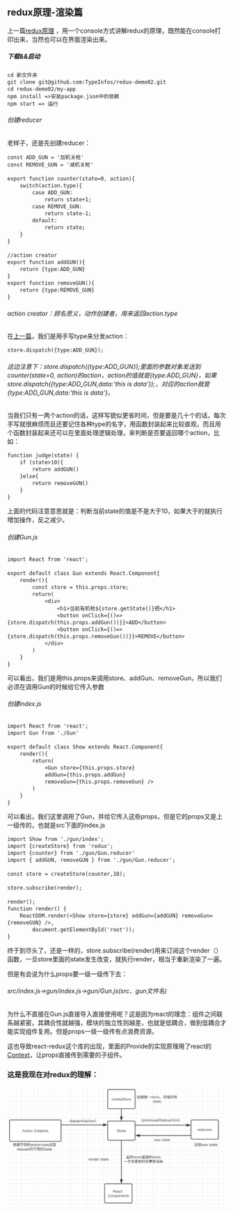 ## redux原理-渲染篇

上一篇[redux原理](https://github.com/TypeInfos/redux-demo-01 "console篇") ，用一个console方式讲解redux的原理，既然能在console打印出来，当然也可以在界面渲染出来。

##### 下载&&启动
<pre><code>cd 新文件夹
git clone git@github.com:TypeInfos/redux-demo02.git
cd redux-demo02/my-app
npm install =>安装package.json中的依赖
npm start => 运行
</pre></code>

###### 创建reducer
老样子，还是先创建reducer：

```
const ADD_GUN = '加机关枪'
const REMOVE_GUN = '减机关枪'

export function counter(state=0, action){
    switch(action.type){
        case ADD_GUN:
            return state+1;
        case REMOVE_GUN:
            return state-1;
        default:
            return state;
    }
}

//action creator
export function addGUN(){
    return {type:ADD_GUN}
}
export function removeGUN(){
    return {type:REMOVE_GUN}
}
```
###### action creator：顾名思义，动作创建者，用来返回action.type
在[上一篇](https://github.com/TypeInfos/redux-demo-01"console篇")，我们是用手写type来分发action：

```
store.dispatch({type:ADD_GUN});
```
###### 这边注意下：store.dispatch({type:ADD_GUN});里面的参数对象发送到counter(state=0, action)的action，action的值就是{type:ADD_GUN}，如果store.dispatch({type:ADD_GUN,data:'this is data'});，对应的action就是{type:ADD_GUN,data:'this is data'}。

当我们只有一两个action的话，这样写貌似更省时间，但是要是几十个的话，每次手写就很麻烦而且还要记住各种type的名字，用函数封装起来比较直观，而且用个函数封装起来还可以在里面处理逻辑处理，来判断是否要返回哪个action，比如：

```
function judge(state) {
    if (state>10){
    	return addGUN()
    }else{
    	return removeGUN()
    }
}
```
上面的代码注意意思就是：判断当前state的值是不是大于10，如果大于的就执行增加操作，反之减少。

###### 创建Gun.js

```
import React from 'react';

export default class Gun extends React.Component{
    render(){
        const store = this.props.store;
        return(
            <div>
                <h1>当前有机枪${store.getState()}把</h1>
                <button onClick={()=>{store.dispatch(this.props.addGun())}}>ADD</button>
                <button onClick={()=>{store.dispatch(this.props.removeGun())}}>REMOVE</button>
            </div>
        )
    }
}
```
可以看出，我们是用this.props来调用store、addGun、removeGun，所以我们必须在调用Gun的时候给它传入参数

###### 创建index.js

```
import React from 'react';
import Gun from './Gun'

export default class Show extends React.Component{
    render(){
        return(
            <Gun store={this.props.store}
            addGun={this.props.addGun} 
            removeGun={this.props.removeGun} />
        )
    }
}
```
可以看出，我们这里调用了Gun，并给它传入这些props，但是它的props又是上一级传的，也就是src下面的index.js

```
import Show from './gun/index';
import {createStore} from 'redux';
import {counter} from './gun/Gun.reducer'
import { addGUN, removeGUN } from './gun/Gun.reducer';

const store = createStore(counter,10);

store.subscribe(render);

render();
function render() {
    ReactDOM.render(<Show store={store} addGun={addGUN} removeGun={removeGUN} />, 
        document.getElementById('root'));
}
```
终于到尽头了，还是一样的，store.subscribe(render)用来订阅这个render（）函数，一旦store里面的state发生改变，就执行render，相当于重新渲染了一遍。

但是有会说为什么props要一级一级传下去：
###### src/index.js->gun/index.js->gun/Gun.js(src、gun文件名)
为什么不直接在Gun.js直接导入直接使用呢？这是因为react的理念：组件之间联系越紧密，其耦合性就越强，模块的独立性则越差，也就是低耦合，做到低耦合才能实现组件复用。但是props一级一级传有点浪费资源。

这也导致react-redux这个库的出现，里面的Provide的实现原理用了react的[Context](https://reactjs.org/docs/context.html"react-context")，让props直接传到需要的子组件。

### 这是我现在对redux的理解：

![comprehend](redux001.png)
